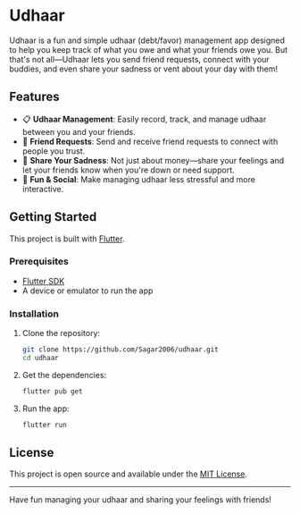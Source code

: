 # Udhaar

Udhaar is a fun and simple udhaar (debt/favor) management app designed to help you keep track of what you owe and what your friends owe you. But that's not all—Udhaar lets you send friend requests, connect with your buddies, and even share your sadness or vent about your day with them!

## Features

- 📋 **Udhaar Management**: Easily record, track, and manage udhaar between you and your friends.
- 🤝 **Friend Requests**: Send and receive friend requests to connect with people you trust.
- 💬 **Share Your Sadness**: Not just about money—share your feelings and let your friends know when you're down or need support.
- 🎉 **Fun & Social**: Make managing udhaar less stressful and more interactive.

## Getting Started

This project is built with [Flutter](https://flutter.dev/).

### Prerequisites

- [Flutter SDK](https://flutter.dev/docs/get-started/install)
- A device or emulator to run the app

### Installation

1. Clone the repository:
    ```bash
    git clone https://github.com/Sagar2006/udhaar.git
    cd udhaar
    ```
2. Get the dependencies:
    ```bash
    flutter pub get
    ```
3. Run the app:
    ```bash
    flutter run
    ```

## License

This project is open source and available under the [MIT License](LICENSE).

---

Have fun managing your udhaar and sharing your feelings with friends!
